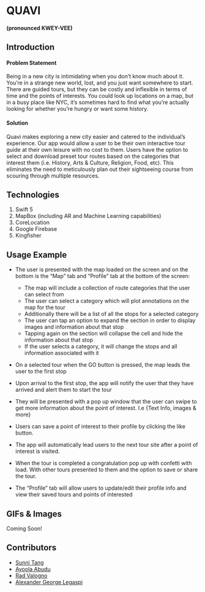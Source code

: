 # QUAVI
#### (pronounced KWEY-VEE)

## Introduction
#### Problem Statement
Being in a new city is intimidating when you don’t know much about it. You’re in a strange new world, lost, and you just want somewhere to start. There are guided tours, but they can be costly and inflexible in terms of time and the points of interests. You could look up locations on a map, but in a busy place like NYC, it’s sometimes hard to find what you’re actually looking for whether you’re hungry or want some history.

#### Solution
Quavi makes exploring a new city easier and catered to the individual’s experience. Our app would allow a user to be their own interactive tour guide at their own leisure with no cost to them. Users have the option to select and download preset tour routes based on the categories that interest them (i.e. History, Arts & Culture, Religion, Food, etc). This eliminates the need to meticulously plan out their sightseeing course from scouring through multiple resources.

## Technologies
1. Swift 5
1. MapBox (including AR and Machine Learning capabilities)
1. CoreLocation
1. Google Firebase
1. Kingfisher

## Usage Example
- The user is presented with the map loaded on the screen and on the bottom is the “Map” tab and “Profile” tab at the bottom of the screen:
  - The map will include a collection of route categories that the user can select from
  - The user can select a category which will plot annotations on the map for the tour
  - Additionally there will be a list of all the stops for a selected category
  - The user can tap an option to expand the section in order to display images and information about that stop
  - Tapping again on the section will collapse the cell and hide the information about that stop
  - If the user selects a category, it will change the stops and all  information associated with it

- On a selected tour when the GO button is pressed, the map leads the user to the first stop

- Upon arrival to the first stop, the app will notify the user that they have arrived and alert them to start the tour

- They will be presented with a pop up window that the user can swipe to get more information about the point of interest.  I.e {Text Info, images & more}

- Users can save a point of interest to their profile by clicking the like button. 

- The app will automatically lead users to the next tour site after a point of interest is visited.

- When the tour is completed a congratulation pop up with confetti with load. With other tours presented to them and the option to save or share the tour.

- The “Profile” tab will allow users to update/edit their profile info and view their saved tours and points of interested


## GIFs & Images
Coming Soon!


## Contributors
- [Sunni Tang](https://github.com/msystang)
- [Ayoola Abudu](https://github.com/aabudu16)
- [Rad Valogno](https://github.com/RadBV)
- [Alexander George Legaspi](https://github.com/aglegaspi)

